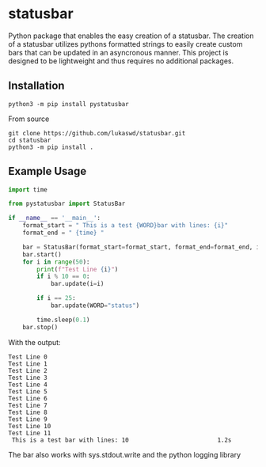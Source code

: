 # statusbar

Python package that enables the easy creation of a statusbar. The creation of a statusbar utilizes pythons formatted strings to easily create custom bars that can be updated in an asyncronous manner. This project is designed to be lightweight and thus requires no additional packages. 

## Installation

```
python3 -m pip install pystatusbar
```

From source

```
git clone https://github.com/lukaswd/statusbar.git
cd statusbar
python3 -m pip install .
```

## Example Usage

``` python
import time

from pystatusbar import StatusBar

if __name__ == '__main__':
    format_start = " This is a test {WORD}bar with lines: {i}"
    format_end = " {time} "

    bar = StatusBar(format_start=format_start, format_end=format_end, i=0, WORD="")
    bar.start()
    for i in range(50):
        print(f"Test Line {i}")
        if i % 10 == 0:
            bar.update(i=i)

        if i == 25:
            bar.update(WORD="status")

        time.sleep(0.1)
    bar.stop()
```

With the output:

```
Test Line 0
Test Line 1
Test Line 2
Test Line 3
Test Line 4
Test Line 5
Test Line 6
Test Line 7
Test Line 8
Test Line 9
Test Line 10
Test Line 11
 This is a test bar with lines: 10                         1.2s 
```

The bar also works with sys.stdout.write and the python logging library